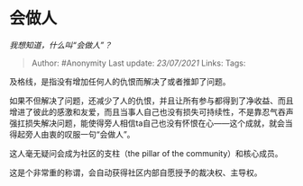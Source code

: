 # 会做人
*我想知道，什么叫“会做人”？*

> Author: #Anonymity
> Last update: *23/07/2021* 
> Links:
> Tags:   

及格线，是指没有增加任何人的仇恨而解决了或者推卸了问题。

如果不但解决了问题，还减少了人的仇恨，并且让所有参与都得到了净收益、而且增进了彼此的感激和友爱，而且当事人自己也没有损失可持续性，不是靠忍气吞声强扛损失解决问题，能使得旁人相信ta自己也没有怀恨在心——这个成就，就会当得起旁人由衷的叹服一句“会做人”。

这人毫无疑问会成为社区的支柱（the pillar of the community）和核心成员。

这是个非常重的称谓，会自动获得社区内部自愿授予的裁决权、主导权。



